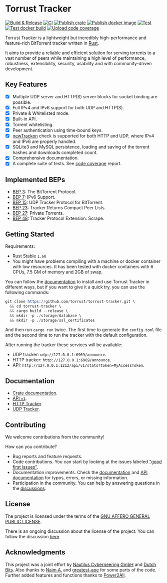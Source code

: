 # Torrust Tracker

[![Build & Release](https://github.com/torrust/torrust-tracker/actions/workflows/build_release.yml/badge.svg)](https://github.com/torrust/torrust-tracker/actions/workflows/build_release.yml) [![CI](https://github.com/torrust/torrust-tracker/actions/workflows/test_build_release.yml/badge.svg)](https://github.com/torrust/torrust-tracker/actions/workflows/test_build_release.yml) [![Publish crate](https://github.com/torrust/torrust-tracker/actions/workflows/publish_crate.yml/badge.svg)](https://github.com/torrust/torrust-tracker/actions/workflows/publish_crate.yml) [![Publish docker image](https://github.com/torrust/torrust-tracker/actions/workflows/publish_docker_image.yml/badge.svg)](https://github.com/torrust/torrust-tracker/actions/workflows/publish_docker_image.yml) [![Test](https://github.com/torrust/torrust-tracker/actions/workflows/test.yml/badge.svg)](https://github.com/torrust/torrust-tracker/actions/workflows/test.yml) [![Test docker build](https://github.com/torrust/torrust-tracker/actions/workflows/test_docker.yml/badge.svg)](https://github.com/torrust/torrust-tracker/actions/workflows/test_docker.yml) [![Upload code coverage](https://github.com/torrust/torrust-tracker/actions/workflows/codecov.yml/badge.svg)](https://github.com/torrust/torrust-tracker/actions/workflows/codecov.yml)

Torrust Tracker is a lightweight but incredibly high-performance and feature-rich BitTorrent tracker written in [Rust](https://www.rust-lang.org/).

It aims to provide a reliable and efficient solution for serving torrents to a vast number of peers while maintaining a high level of performance, robustness, extensibility, security, usability and with community-driven development.

## Key Features

* [X] Multiple UDP server and HTTP(S) server blocks for socket binding are possible.
* [X] Full IPv4 and IPv6 support for both UDP and HTTP(S).
* [X] Private & Whitelisted mode.
* [X] Built-in API.
* [X] Torrent whitelisting.
* [X] Peer authentication using time-bound keys.
* [X] [newTrackon](https://newtrackon.com/) check is supported for both HTTP and UDP, where IPv4 and IPv6 are properly handled.
* [X] SQLite3 and MySQL persistence, loading and saving of the torrent hashes and downloads completed count.
* [X] Comprehensive documentation.
* [X] A complete suite of tests. See [code coverage](https://app.codecov.io/gh/torrust/torrust-tracker) report.

## Implemented BEPs

* [BEP 3](https://www.bittorrent.org/beps/bep_0003.html): The BitTorrent Protocol.
* [BEP 7](https://www.bittorrent.org/beps/bep_0007.html): IPv6 Support.
* [BEP 15](http://www.bittorrent.org/beps/bep_0015.html): UDP Tracker Protocol for BitTorrent.
* [BEP 23](http://bittorrent.org/beps/bep_0023.html): Tracker Returns Compact Peer Lists.
* [BEP 27](http://bittorrent.org/beps/bep_0027.html): Private Torrents.
* [BEP 48](http://bittorrent.org/beps/bep_0048.html): Tracker Protocol Extension: Scrape.

## Getting Started

Requirements:

* Rust Stable `1.68`
* You might have problems compiling with a machine or docker container with low resources. It has been tested with docker containers with 6 CPUs, 7.5 GM of memory and 2GB of swap.

You can follow the [documentation](https://docs.rs/torrust-tracker/) to install and use Torrust Tracker in different ways, but if you want to give it a quick try, you can use the following commands:

```s
git clone https://github.com/torrust/torrust-tracker.git \
  && cd torrust-tracker \
  && cargo build --release \
  && mkdir -p ./storage/database \
  && mkdir -p ./storage/ssl_certificates
```

And then run `cargo run` twice. The first time to generate the `config.toml` file and the second time to run the tracker with the default configuration.

After running the tracker these services will be available:

* UDP tracker: `udp://127.0.0.1:6969/announce`.
* HTTP tracker: `http://127.0.0.1:6969/announce`.
* API: `http://127.0.0.1:1212/api/v1/stats?token=MyAccessToken`.

## Documentation

* [Crate documentation](https://docs.rs/torrust-tracker/).
* [API `v1`](https://docs.rs/torrust-tracker/3.0.0-alpha.1/torrust_tracker/servers/apis/v1).
* [HTTP Tracker](https://docs.rs/torrust-tracker/3.0.0-alpha.1/torrust_tracker/servers/http).
* [UDP Tracker](https://docs.rs/torrust-tracker/3.0.0-alpha.1/torrust_tracker/servers/udp).

## Contributing

We welcome contributions from the community!

How can you contribute?

* Bug reports and feature requests.
* Code contributions. You can start by looking at the issues labeled ["good first issues"](https://github.com/torrust/torrust-tracker/issues?q=is%3Aissue+is%3Aopen+label%3A%22good+first+issue%22).
* Documentation improvements. Check the [documentation](https://docs.rs/torrust-tracker/) and [API documentation](https://docs.rs/torrust-tracker/3.0.0-alpha.1/torrust_tracker/servers/apis/v1) for typos, errors, or missing information.
* Participation in the community. You can help by answering questions in the [discussions](https://github.com/torrust/torrust-tracker/discussions).

## License

The project is licensed under the terms of the [GNU AFFERO GENERAL PUBLIC LICENSE](./LICENSE).

There is an ongoing discussion about the license of the project. You can follow the discussion [here](https://github.com/torrust/torrust-tracker/pull/251).

## Acknowledgments

This project was a joint effort by [Nautilus Cyberneering GmbH](https://nautilus-cyberneering.de/) and [Dutch Bits](https://dutchbits.nl). Also thanks to [Naim A.](https://github.com/naim94a/udpt) and [greatest-ape](https://github.com/greatest-ape/aquatic) for some parts of the code. Further added features and functions thanks to [Power2All](https://github.com/power2all).

